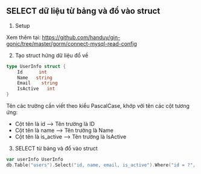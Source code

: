 ## SELECT dữ liệu từ bảng và đổ vào struct

1. Setup

Xem thêm tại: https://github.com/handuy/gin-gonic/tree/master/gorm/connect-mysql-read-config

2. Tạo struct hứng dữ liệu đổ về

```go
type UserInfo struct {
	Id      int
	Name   string
	Email    string
	IsActive   int
}
```
Tên các trường cần viết theo kiểu PascalCase, khớp với tên các cột tương ứng:
- Cột tên là id --> Tên trường là ID
- Cột tên là name --> Tên trường là Name
- Cột tên là is_active --> Tên trường là IsActive

3. SELECT từ bảng và đổ vào struct

```go
var userInfo UserInfo
db.Table("users").Select("id, name, email, is_active").Where("id = ?", 2).Scan(&userInfo)
```